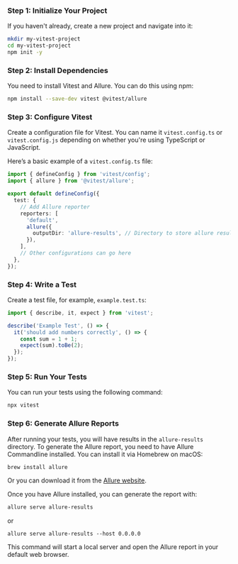 
### Step 1: Initialize Your Project

If you haven't already, create a new project and navigate into it:

```bash
mkdir my-vitest-project
cd my-vitest-project
npm init -y
```

### Step 2: Install Dependencies

You need to install Vitest and Allure. You can do this using npm:

```bash
npm install --save-dev vitest @vitest/allure
```

### Step 3: Configure Vitest

Create a configuration file for Vitest. You can name it `vitest.config.ts` or `vitest.config.js` depending on whether you're using TypeScript or JavaScript.

Here’s a basic example of a `vitest.config.ts` file:

```typescript
import { defineConfig } from 'vitest/config';
import { allure } from '@vitest/allure';

export default defineConfig({
  test: {
    // Add Allure reporter
    reporters: [
      'default',
      allure({
        outputDir: 'allure-results', // Directory to store allure results
      }),
    ],
    // Other configurations can go here
  },
});
```

### Step 4: Write a Test

Create a test file, for example, `example.test.ts`:

```typescript
import { describe, it, expect } from 'vitest';

describe('Example Test', () => {
  it('should add numbers correctly', () => {
    const sum = 1 + 1;
    expect(sum).toBe(2);
  });
});
```

### Step 5: Run Your Tests

You can run your tests using the following command:

```bash
npx vitest
```

### Step 6: Generate Allure Reports

After running your tests, you will have results in the `allure-results` directory. To generate the Allure report, you need to have Allure Commandline installed. You can install it via Homebrew on macOS:

```bash
brew install allure
```

Or you can download it from the [Allure website](https://docs.qameta.io/allure/).

Once you have Allure installed, you can generate the report with:

```bash
allure serve allure-results
```
or
```
allure serve allure-results --host 0.0.0.0
```

This command will start a local server and open the Allure report in your default web browser.
